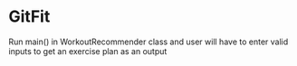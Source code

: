 # GitFit

Run main() in WorkoutRecommender class and user will have to enter valid inputs to get an exercise plan as an output
